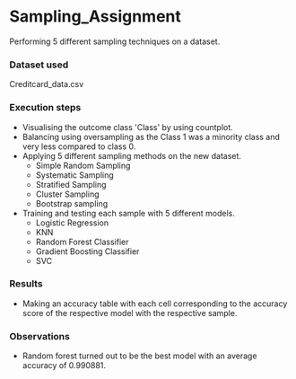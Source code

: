 # Sampling_Assignment
Performing 5 different sampling techniques on a dataset.
### Dataset used
Creditcard_data.csv
### Execution steps
- Visualising the outcome class 'Class' by using countplot.
- Balancing using oversampling as the Class 1 was a minority class and very less compared to class 0.
- Applying 5 different sampling methods on the new dataset.
  - Simple Random Sampling
  - Systematic Sampling
  - Stratified Sampling
  - Cluster Sampling
  - Bootstrap sampling
- Training and testing each sample with 5 different models.
  -  Logistic Regression
  - KNN
  - Random Forest Classifier
  - Gradient Boosting Classifier
  - SVC
### Results
- Making an accuracy table with each cell corresponding to the accuracy score of the respective model with the respective sample.
### Observations
- Random forest turned out to be the best model with an average accuracy of 0.990881.
